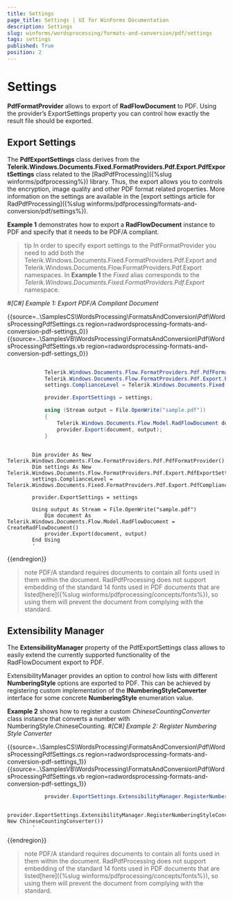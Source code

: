 ```yaml
---
title: Settings
page_title: Settings | UI for WinForms Documentation
description: Settings
slug: winforms/wordsprocessing/formats-and-conversion/pdf/settings
tags: settings
published: True
position: 2
---
```


# Settings



__PdfFormatProvider__ allows to export of __RadFlowDocument__ to PDF. Using the provider’s ExportSettings property you can control how exactly the result file should be exported.
      

## Export Settings

The __PdfExportSettings__ class derives from the __Telerik.Windows.Documents.Fixed.FormatProviders.Pdf.Export.PdfExportSettings__ class
          related to the [RadPdfProcessing]({%slug winforms/pdfprocessing%}) library. Thus, the export allows you to controls the encryption, image quality and other PDF format related properties. More information on the settings are available in the [export settings article for RadPdfProcessing]({%slug winforms/pdfprocessing/formats-and-conversion/pdf/settings%}).
        

__Example 1__ demonstrates how to export a __RadFlowDocument__ instance to PDF and specify that it needs to be PDF/A compliant.
        

>tip In order to specify export settings to the PdfFormatProvider you need to add both the Telerik.Windows.Documents.Fixed.FormatProviders.Pdf.Export and Telerik.Windows.Documents.Flow.FormatProviders.Pdf.Export namespaces. In __Example 1__ the *Fixed* alias corresponds to the *Telerik.Windows.Documents.Fixed.FormatProviders.Pdf.Export* namespace.
>
#_[C#] Example 1: Export PDF/A Compliant Document_

	



{{source=..\SamplesCS\WordsProcessing\FormatsAndConversion\Pdf\WordsProcessingPdfSettings.cs region=radwordsprocessing-formats-and-conversion-pdf-settings_0}} 
{{source=..\SamplesVB\WordsProcessing\FormatsAndConversion\Pdf\WordsProcessingPdfSettings.vb region=radwordsprocessing-formats-and-conversion-pdf-settings_0}} 

````C#

            Telerik.Windows.Documents.Flow.FormatProviders.Pdf.PdfFormatProvider provider = new Telerik.Windows.Documents.Flow.FormatProviders.Pdf.PdfFormatProvider();
            Telerik.Windows.Documents.Flow.FormatProviders.Pdf.Export.PdfExportSettings settings = new Telerik.Windows.Documents.Flow.FormatProviders.Pdf.Export.PdfExportSettings();
            settings.ComplianceLevel = Telerik.Windows.Documents.Fixed.FormatProviders.Pdf.Export.PdfComplianceLevel.PdfA2B;

            provider.ExportSettings = settings;

            using (Stream output = File.OpenWrite("sample.pdf"))
            {
                Telerik.Windows.Documents.Flow.Model.RadFlowDocument document = CreateRadFlowDocument();
                provider.Export(document, output);
            }
````
````VB.NET

        Dim provider As New Telerik.Windows.Documents.Flow.FormatProviders.Pdf.PdfFormatProvider()
        Dim settings As New Telerik.Windows.Documents.Flow.FormatProviders.Pdf.Export.PdfExportSettings()
        settings.ComplianceLevel = Telerik.Windows.Documents.Fixed.FormatProviders.Pdf.Export.PdfComplianceLevel.PdfA2B

        provider.ExportSettings = settings

        Using output As Stream = File.OpenWrite("sample.pdf")
            Dim document As Telerik.Windows.Documents.Flow.Model.RadFlowDocument = CreateRadFlowDocument()
            provider.Export(document, output)
        End Using
        '
````

{{endregion}} 




>note PDF/A standard requires documents to contain all fonts used in them within the document. RadPdfProcessing does not support embedding of the standard 14 fonts used in PDF documents that are listed[here]({%slug winforms/pdfprocessing/concepts/fonts%}), so using them will prevent the document from complying with the standard.
>


## Extensibility Manager

The __ExtensibilityManager__ property of the PdfExportSettings class allows to easily extend the currently supported functionality of the RadFlowDocument export to PDF.
        

ExtensibilityManager provides an option to control how lists with different __NumberingStyle__ options are exported to PDF. This can be achieved by registering custom implementation of the __INumberingStyleConverter__ interface for some concrete __NumberingStyle__ enumeration value.
        

__Example 2__ shows how to register a custom *ChineseCountingConverter* class instance that converts a number with NumberingStyle.ChineseCounting.
        #_[C#] Example 2: Register Numbering Style Converter_

	



{{source=..\SamplesCS\WordsProcessing\FormatsAndConversion\Pdf\WordsProcessingPdfSettings.cs region=radwordsprocessing-formats-and-conversion-pdf-settings_1}} 
{{source=..\SamplesVB\WordsProcessing\FormatsAndConversion\Pdf\WordsProcessingPdfSettings.vb region=radwordsprocessing-formats-and-conversion-pdf-settings_1}} 

````C#
            provider.ExportSettings.ExtensibilityManager.RegisterNumberingStyleConverter(Telerik.Windows.Documents.Flow.Model.Lists.NumberingStyle.ChineseCounting, new ChineseCountingConverter());
````
````VB.NET
        provider.ExportSettings.ExtensibilityManager.RegisterNumberingStyleConverter(Telerik.Windows.Documents.Flow.Model.Lists.NumberingStyle.ChineseCounting, New ChineseCountingConverter())
        '
````

{{endregion}} 




>note PDF/A standard requires documents to contain all fonts used in them within the document. RadPdfProcessing does not support embedding of the standard 14 fonts used in PDF documents that are listed[here]({%slug winforms/pdfprocessing/concepts/fonts%}), so using them will prevent the document from complying with the standard.
>

